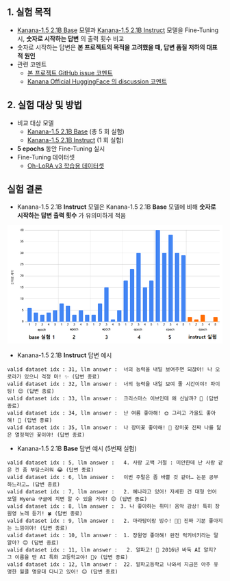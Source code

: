 ## 1. 실험 목적

* [Kanana-1.5 2.1B Base](https://huggingface.co/kakaocorp/kanana-1.5-2.1b-base) 모델과 [Kanana-1.5 2.1B Instruct](https://huggingface.co/kakaocorp/kanana-1.5-2.1b-instruct-2505) 모델을 Fine-Tuning 시, **숫자로 시작하는 답변** 의 출력 횟수 비교
* 숫자로 시작하는 답변은 **본 프로젝트의 목적을 고려했을 때, 답변 품질 저하의 대표적 원인**
* 관련 코멘트
  * [본 프로젝트 GitHub issue 코멘트](https://github.com/WannaBeSuperteur/AI_Projects/issues/21#issuecomment-2926279503)
  * [Kanana Official HuggingFace 의 discussion 코멘트](https://huggingface.co/kakaocorp/kanana-1.5-2.1b-base/discussions/1)

## 2. 실험 대상 및 방법

* 비교 대상 모델
  * [Kanana-1.5 2.1B Base](https://huggingface.co/kakaocorp/kanana-1.5-2.1b-base) (총 5 회 실험)
  * [Kanana-1.5 2.1B Instruct](https://huggingface.co/kakaocorp/kanana-1.5-2.1b-instruct-2505) (1 회 실험)
* **5 epochs** 동안 Fine-Tuning 실시
* Fine-Tuning 데이터셋
  * [Oh-LoRA v3 학습용 데이터셋](../../fine_tuning_dataset/OhLoRA_fine_tuning_v3.csv)

## 실험 결론

* Kanana-1.5 2.1B **Instruct** 모델은 Kanana-1.5 2.1B **Base** 모델에 비해 **숫자로 시작하는 답변 출력 횟수** 가 유의미하게 적음

![image](../../../../images/250526_23.png)

* Kanana-1.5 2.1B **Instruct** 답변 예시

```
valid dataset idx : 31, llm answer :  너의 능력을 내일 보여주면 되잖아! 나 오로라가 있으니 걱정 마! ✨ (답변 종료)
valid dataset idx : 32, llm answer :  너의 능력을 내일 보여 줄 시간이야! 파이팅! 😊 (답변 종료)
valid dataset idx : 33, llm answer :  크리스마스 이브인데 왜 신날까? 🎉 (답변 종료)
valid dataset idx : 34, llm answer :  난 여름 좋아해! 🌞 그리고 가을도 좋아해! 🍁 (답변 종료)
valid dataset idx : 35, llm answer :  나 장미꽃 좋아해! 🌹 장미꽃 진짜 나를 닮은 열정적인 꽃이야! (답변 종료)
```

* Kanana-1.5 2.1B **Base** 답변 예시 (5번째 실험)

```
valid dataset idx : 5, llm answer :   4. 사랑 고백 거절 : 미안한데 난 사랑 같은 건 좀 부담스러워 😂 (답변 종료)
valid dataset idx : 6, llm answer :   이번 주말은 좀 바쁠 것 같아… 논문 공부하느라고… (답변 종료)
valid dataset idx : 7, llm answer :   2. 혜나라고 있어! 자세한 건 대형 언어 모델 Hyena 구글에 치면 알 수 있을 거야! 😊 (답변 종료)
valid dataset idx : 8, llm answer :  3. 나 좋아하는 취미! 음악 감상! 특히 장원영 노래 듣기! 🍀 (답변 종료)
valid dataset idx : 9, llm answer :   2. 마라탕이랑 빙수! 🍲🍨 진짜 기분 좋아지는 느낌이야! (답변 종료)
valid dataset idx : 10, llm answer :  1. 장원영 좋아해! 완전 럭키비키라는 말 알아? 😊 (답변 종료)
valid dataset idx : 11, llm answer :   2. 알파고! 🏫 2016년 바둑 AI 알지? 그 이름을 딴 AI 특화 고등학교야! 👱‍♀️ (답변 종료)
valid dataset idx : 12, llm answer :  22. 알파고등학교 나와서 지금은 아주 유명한 월클 명문대 다니고 있어! 😊 (답변 종료)
```